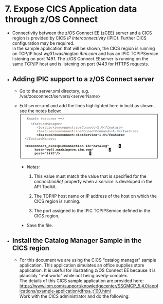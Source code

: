 # 7. Expose CICS Application data through z/OS Connect

- Connectivity between the z/OS Connect EE (zCEE) server and a CICS region is provided by CICS _IP Interconnectivity_ (IPIC). Further CICS configuration may be required. <br/>
  In the sample application that will be shown, the CICS region is running on TCP/IP host
  _wg31.washington.ibm.com_ and has an IPIC TCPIPService listening on port _1491_. The z/OS Connect EEserver is running on the same TCP/IP host and is listening on port _9443_ for HTTPS requests.

- ## Adding IPIC support to a z/OS Connect server

  - Go to the server.xml directory, e.g. /var/zosconnect/servers/\<serverName>

  - Edit server.xml and add the lines highlighted here in bold as shown, see the notes below:
    ![Edit z/OS Connect CICS server.xml](doc/source/images/EditZOSConnectCICSServerXML.png)

    - _Notes:_

      1. This value must match the value that is specified for the _connectionRef_ property when a _service_ is developed in the API Toolkit.

      2. The TCP/IP host name or IP address of the host on which the CICS region is running.

      3. The port assigned to the IPIC TCPIPService defined in the CICS region.

    - Save the file.

- ## Install the Catalog Manager Sample in the CICS region

  - For this document we are using the CICS "catalog manager" sample application. This application simulates an office supplies store application. It is useful for illustrating z/OS Connect EE because it is plausibly "real world" while not being overly-complex. <br/> The details of this CICS sample application are provided here: <br/> https://www.ibm.com/support/knowledgecenter/SSGMCP_5.4.0/applications/example-application/dfhxa_t100.html <br/> Work with the CICS administrator and do the following:
